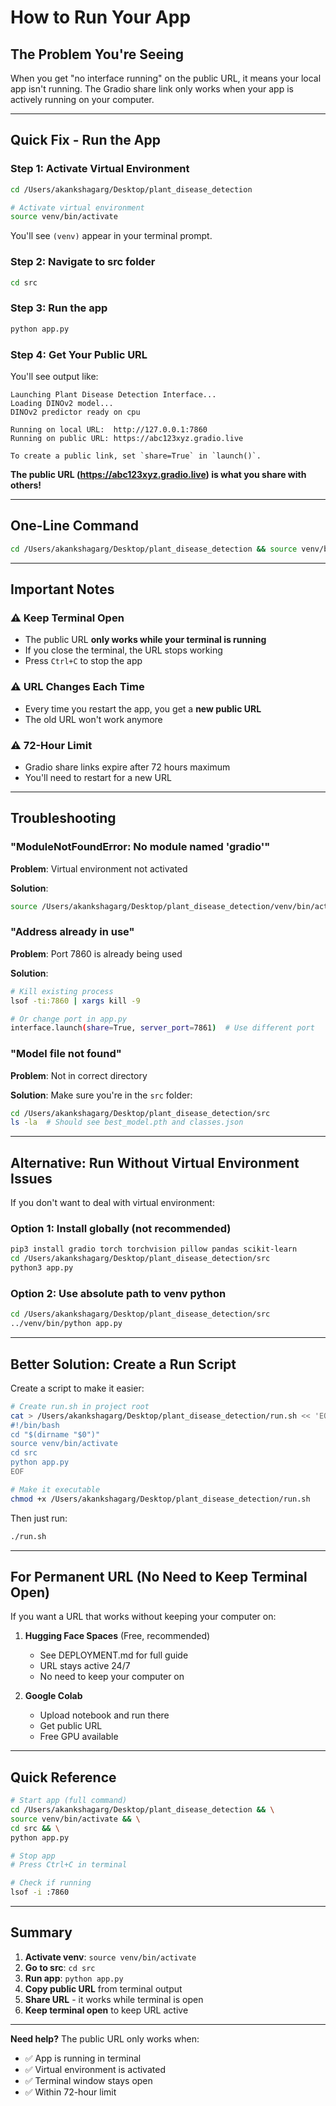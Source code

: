 # How to Run Your App

## The Problem You're Seeing

When you get "no interface running" on the public URL, it means your local app isn't running. The Gradio share link only works when your app is actively running on your computer.

---

## Quick Fix - Run the App

### Step 1: Activate Virtual Environment

```bash
cd /Users/akankshagarg/Desktop/plant_disease_detection

# Activate virtual environment
source venv/bin/activate
```

You'll see `(venv)` appear in your terminal prompt.

### Step 2: Navigate to src folder

```bash
cd src
```

### Step 3: Run the app

```bash
python app.py
```

### Step 4: Get Your Public URL

You'll see output like:
```
Launching Plant Disease Detection Interface...
Loading DINOv2 model...
DINOv2 predictor ready on cpu

Running on local URL:  http://127.0.0.1:7860
Running on public URL: https://abc123xyz.gradio.live

To create a public link, set `share=True` in `launch()`.
```

**The public URL (https://abc123xyz.gradio.live) is what you share with others!**

---

## One-Line Command

```bash
cd /Users/akankshagarg/Desktop/plant_disease_detection && source venv/bin/activate && cd src && python app.py
```

---

## Important Notes

### ⚠️ Keep Terminal Open
- The public URL **only works while your terminal is running**
- If you close the terminal, the URL stops working
- Press `Ctrl+C` to stop the app

### ⚠️ URL Changes Each Time
- Every time you restart the app, you get a **new public URL**
- The old URL won't work anymore

### ⚠️ 72-Hour Limit
- Gradio share links expire after 72 hours maximum
- You'll need to restart for a new URL

---

## Troubleshooting

### "ModuleNotFoundError: No module named 'gradio'"

**Problem**: Virtual environment not activated

**Solution**:
```bash
source /Users/akankshagarg/Desktop/plant_disease_detection/venv/bin/activate
```

### "Address already in use"

**Problem**: Port 7860 is already being used

**Solution**:
```bash
# Kill existing process
lsof -ti:7860 | xargs kill -9

# Or change port in app.py
interface.launch(share=True, server_port=7861)  # Use different port
```

### "Model file not found"

**Problem**: Not in correct directory

**Solution**: Make sure you're in the `src` folder:
```bash
cd /Users/akankshagarg/Desktop/plant_disease_detection/src
ls -la  # Should see best_model.pth and classes.json
```

---

## Alternative: Run Without Virtual Environment Issues

If you don't want to deal with virtual environment:

### Option 1: Install globally (not recommended)
```bash
pip3 install gradio torch torchvision pillow pandas scikit-learn
cd /Users/akankshagarg/Desktop/plant_disease_detection/src
python3 app.py
```

### Option 2: Use absolute path to venv python
```bash
cd /Users/akankshagarg/Desktop/plant_disease_detection/src
../venv/bin/python app.py
```

---

## Better Solution: Create a Run Script

Create a script to make it easier:

```bash
# Create run.sh in project root
cat > /Users/akankshagarg/Desktop/plant_disease_detection/run.sh << 'EOF'
#!/bin/bash
cd "$(dirname "$0")"
source venv/bin/activate
cd src
python app.py
EOF

# Make it executable
chmod +x /Users/akankshagarg/Desktop/plant_disease_detection/run.sh
```

Then just run:
```bash
./run.sh
```

---

## For Permanent URL (No Need to Keep Terminal Open)

If you want a URL that works without keeping your computer on:

1. **Hugging Face Spaces** (Free, recommended)
   - See DEPLOYMENT.md for full guide
   - URL stays active 24/7
   - No need to keep your computer on

2. **Google Colab**
   - Upload notebook and run there
   - Get public URL
   - Free GPU available

---

## Quick Reference

```bash
# Start app (full command)
cd /Users/akankshagarg/Desktop/plant_disease_detection && \
source venv/bin/activate && \
cd src && \
python app.py

# Stop app
# Press Ctrl+C in terminal

# Check if running
lsof -i :7860
```

---

## Summary

1. **Activate venv**: `source venv/bin/activate`
2. **Go to src**: `cd src`
3. **Run app**: `python app.py`
4. **Copy public URL** from terminal output
5. **Share URL** - it works while terminal is open
6. **Keep terminal open** to keep URL active

---

**Need help?** The public URL only works when:
- ✅ App is running in terminal
- ✅ Virtual environment is activated
- ✅ Terminal window stays open
- ✅ Within 72-hour limit
